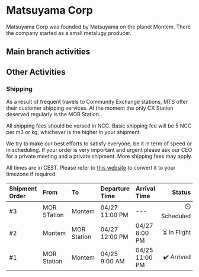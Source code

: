 # Matsuyama Corp

Matsuyama Corp was founded by Matsuyama on the planet Montem. There the company started as a small metalugy producer.

## Main branch activities

## Other Activities

### Shipping

As a result of frequent travels to Community Exchange stations, MTS offer their customer shipping services. At the moment the only CX Station deserved regularly is the MOR Station.

All shipping fees should be versed in NCC. Basic shipping fee will be 5 NCC per m3 or kg, whichever is the higher in your shipment.

We try to make our best efforts to satisfy everyone, be it in term of speed or in scheduling. If your order is very important and urgent please ask our CEO for a private meeting and a private shipment. More shipping fees may apply.

All times are in CEST. Please refer to [this website](https://time.is/en/CEST) to convert it to your timezone if required.

| Shipment Order | From          | To          | Departure Time | Arrival Time   | Status    |
|:-------------- |:------------- |:----------- |:-------------- |:-------------- | ---------:|
| #3             | MOR STation   | Montem      | 04/27 11:00 PM | ---            | :timer_clock: Scheduled  |
| #2             | Montem        | MOR Station | 04/27 12:00 PM | 04/27  8:00 PM | :hourglass_flowing_sand: In Flight |
| #1             | MOR Station   | Montem      | 04/25  9:00 AM | 04/25 11:00 PM | :heavy_check_mark: Arrived   |
